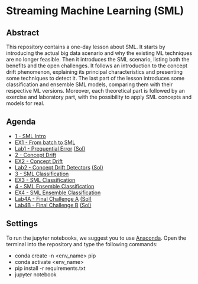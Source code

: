 # Streaming Machine Learning (SML)

## Abstract

This repository contains a one-day lesson about SML. It starts by introducing the actual big data scenario and why the existing ML techniques are no longer feasible. Then it introduces the SML scenario, listing both the benefits and the open challenges. It follows an introduction to the concept drift phenomenon, explaining its principal characteristics and presenting some techniques to detect it. The last part of the lesson introduces some classification and ensemble SML models, comparing them with their respective ML versions. Moreover, each theoretical part is followed by an exercise and laboratory part, with the possibility to apply SML concepts and models for real.

## Agenda

- [1 - SML Intro](slides/1_Intro.pdf)
- [EX1 - From batch to SML](notebook/1.0_From_batch_to_stream_learning.ipynb)
- [Lab1 - Prequential Error](lab/1.0_Prequential_Error.ipynb) [(Sol)](lab_solutions/1.0_Prequential_Error_SOL.ipynb)
- [2 - Concept Drift](slides/2_CD.pdf)
- [EX2 - Concept Drift](notebook/2.0_Concept_Drift.ipynb)
- [Lab2 - Concept Drift Detectors](lab/2.0_Concept_Drift_Detectors.ipynb) [(Sol)](lab_solutions/2.0_Concept_Drift_Detectors_SOL.ipynb)
- [3 - SML Classification](slides/3_Classification.pdf)
- [EX3 - SML Classification](notebook/3.0_Stream_Classification.ipynb)
- [4 - SML Ensemble Classification](slides/4_Ensemble_Classification.pdf)
- [EX4 - SML Ensemble Classification](notebook/4.0_Stream_Ensemble_Classification.ipynb)
- [Lab4A - Final Challenge A](lab/4.0_Final_Challenge_A.ipynb) [(Sol)](lab_solutions/4.0_Final_Challenge_A_SOL.ipynb)
- [Lab4B - Final Challenge B](lab/4.0_Final_Challenge_B.ipynb) [(Sol)](lab_solutions/4.0_Final_Challenge_B_SOL.ipynb)

## Settings

To run the jupyter notebooks, we suggest you to use [Anaconda](https://www.anaconda.com/). Open the terminal into the repository and type the following commands:

- conda create -n <env_name> pip
- conda activate <env_name>
- pip install -r requirements.txt
- jupyter notebook
